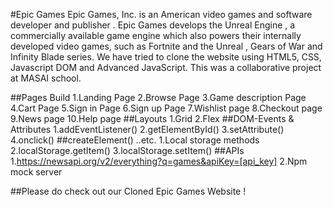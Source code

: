 #Epic Games
Epic Games, Inc. is an American video games and software developer and publisher . Epic Games develops the Unreal Engine , a commercially available game engine which also powers their internally developed video games, such as Fortnite and the Unreal , Gears of War and Infinity Blade series. We have tried to clone the website using HTML5, CSS, Javascript DOM and Advanced JavaScript. This was a collaborative project at MASAI school.


##Pages Build
1.Landing Page
2.Browse Page
3.Game description Page
4.Cart Page
5.Sign in Page
6.Sign up Page
7.Wishlist page
8.Checkout page
9.News page
10.Help page
##Layouts
1.Grid
2.Flex
##DOM-Events & Attributes
1.addEventListener()
2.getElementById()
3.setAttribute()
4.onclick()
##createElement() ..etc.
1.Local storage methods
2.localStorage.getItem()
3.localStorage.setItem()
##APIs
1.https://newsapi.org/v2/everything?q=games&apiKey=[api_key] 2.Npm mock server

##Please do check out our Cloned Epic Games Website !

